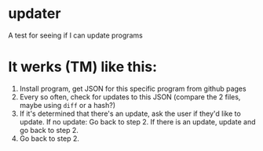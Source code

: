 # updater
A test for seeing if I can update programs

# It werks (TM) like this:

1. Install program, get JSON for this specific program from github pages
2. Every so often, check for updates to this JSON (compare the 2 files, maybe using `diff` or a hash?)
3. If it's determined that there's an update, ask the user if they'd like to update.
   If no update: Go back to step 2.
   If there is an update, update and go back to step 2.
4. Go back to step 2.
